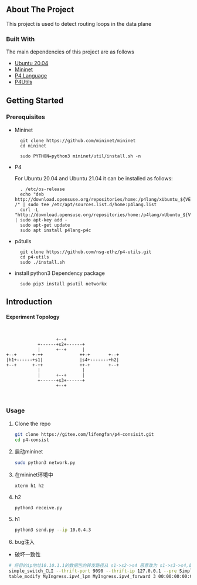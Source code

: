 
## About The Project
This project is used to detect routing loops in the data plane



### Built With

The main dependencies of this project are as follows

* [Ubuntu 20.04](https://releases.ubuntu.com/20.04/)
* [Mininet](http://mininet.org/)
* [P4 Language](https://p4.org/)
* [P4Utils](https://github.com/nsg-ethz/p4-utils)

<!-- GETTING STARTED -->
## Getting Started
### Prerequisites
* Mininet
  ```
    git clone https://github.com/mininet/mininet
    cd mininet

    sudo PYTHON=python3 mininet/util/install.sh -n
  ```
* P4
  
  For Ubuntu 20.04 and Ubuntu 21.04 it can be installed as follows:
  ```
    . /etc/os-release
    echo "deb http://download.opensuse.org/repositories/home:/p4lang/xUbuntu_${VERSION_ID}/ /" | sudo tee /etc/apt/sources.list.d/home:p4lang.list
    curl -L "http://download.opensuse.org/repositories/home:/p4lang/xUbuntu_${VERSION_ID}/Release.key" | sudo apt-key add -
    sudo apt-get update
    sudo apt install p4lang-p4c
  ```

* p4tuils
  ```
    git clone https://github.com/nsg-ethz/p4-utils.git
    cd p4-utils
    sudo ./install.sh
  ```

* install python3 Dependency package
  ```
    sudo pip3 install psutil networkx
  ```

## Introduction

#### Experiment Topology

```
                 
                   
                   +--+
            +------+s2+------+
            |      +--+      |
+--+      +-++              ++-+       +--+
|h1+------+s1|              |s4+-------+h2|
+--+      +-++              ++-+       +--+
            |                |
            |      +--+      |
            +------+s3+------+
                   +--+

         
```

### Usage

1. Clone the repo
   ```sh
   git clone https://gitee.com/lifengfan/p4-consisit.git
   cd p4-consist
   ```
2. 启动mininet
    ```sh
    sudo python3 network.py    
    ```
3. 在mininet环境中
   ```sh
   xterm h1 h2
   ```
4. h2
   ```sh
   python3 receive.py
   ```
5. h1
   ```sh
   python3 send.py --ip 10.0.4.3
   ```
6. bug注入
  * 破坏一致性
  ```sh
   # 将目的ip地址10.10.1.1的数据包的转发路径从 s1->s2->s4 恶意改为 s1->s3->s4,即更改交换机s1中对应的流表规则即可。
   simple_switch_CLI --thrift-port 9090 --thrift-ip 127.0.0.1 --pre SimplePreLAG
   table_modify MyIngress.ipv4_lpm MyIngress.ipv4_forward 3 00:00:00:00:03:01 3